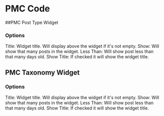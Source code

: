 # PMC Code

##PMC Post Type Widget

### Options
Title: Widget title. Will display above the widget if it's not empty.
Show: Will show that many posts in the widget.
Less Than: Will show post less than that many days old.
Show Title: If checked it will show the widget title.

## PMC Taxonomy Widget

### Options
Title: Widget title. Will display above the widget if it's not empty.
Show: Will show that many posts in the widget.
Less Than: Will show post less than that many days old.
Show Title: If checked it will show the widget title.